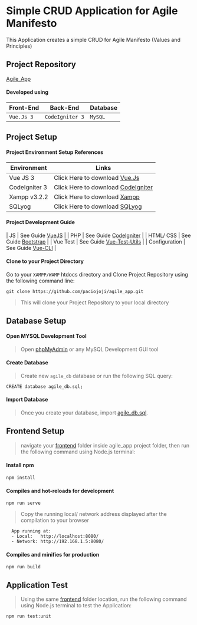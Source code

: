 # Simple CRUD Application for Agile Manifesto
This Application creates a simple CRUD for Agile Manifesto (Values and Principles)

## Project Repository
[Agile_App](https://github.com/paciojoji/agile_app.git)

#### Developed using
| Front-End | Back-End | Database |
| ------ | ------ | ------ |
| `Vue.Js 3` | `CodeIgniter 3` | `MySQL` |

## Project Setup
#### Project Environment Setup References
| Environment | Links |
| ------ | ------ |
| Vue JS 3 | Click Here to download [Vue.Js](https://v3.vuejs.org/) | 
| CodeIgniter 3 | Click Here to download [CodeIgniter](https://codeigniter.com/download) |
| Xampp v3.2.2 | Click Here to download [Xampp](https://www.apachefriends.org/download.html) |
| SQLyog | Click Here to download [SQLyog](https://webyog.com/product/sqlyog/) |

#### Project Development Guide
| JS | See Guide [VueJS](https://vuejs.org/v2/guide/) |
| PHP | See Guide [CodeIgniter](https://codeigniter.com/userguide3/index.html) |
| HTML/ CSS | See Guide [Bootstrap](https://bootstrap-vue.org/docs) |
| Vue Test | See Guide [Vue-Test-Utils](https://vue-test-utils.vuejs.org/) |
| Configuration | See Guide [Vue-CLI](https://cli.vuejs.org/config/#global-cli-config) |

#### Clone to your Project Directory
Go to your `XAMPP/WAMP` htdocs directory and Clone Project Repository using the following command line:
```
git clone https://github.com/paciojoji/agile_app.git
```
>This will clone your Project Repository to your local directory

## Database Setup
#### Open MYSQL Development Tool
>Open [phpMyAdmin](http://localhost/phpmyadmin/) or any MySQL Development GUI tool
#### Create Database
>Create new `agile_db` database or run the following SQL query:
```
CREATE database agile_db.sql;
```
#### Import Database
>Once you create your database, import [agile_db.sql](https://github.com/paciojoji/agile_app/blob/main/backend/agile_db.sql).

## Frontend Setup
> navigate your [frontend](https://github.com/paciojoji/agile_app/tree/main/frontend) folder inside agile_app project folder, then run the following command using Node.js terminal:
#### Install npm
```
npm install
```

#### Compiles and hot-reloads for development
```
npm run serve
```
> Copy the running local/ network address displayed after the compilation to your browser
```
  App running at:
  - Local:   http://localhost:8080/
  - Network: http://192.168.1.5:8080/
```
#### Compiles and minifies for production
```
npm run build
```

## Application Test
> Using the same [frontend](https://github.com/paciojoji/agile_app/tree/main/frontend) folder location, run the following command using Node.js terminal to test the Application:
```
npm run test:unit
```
